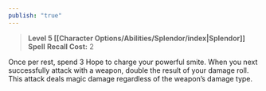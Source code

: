 ```yaml
---
publish: "true"
---
```

> **Level 5 [[Character Options/Abilities/Splendor/index|Splendor]] Spell**
> **Recall Cost:** 2

Once per rest, spend 3 Hope to charge your powerful smite. When you next successfully attack with a weapon, double the result of your damage roll. This attack deals magic damage regardless of the weapon’s damage type.
